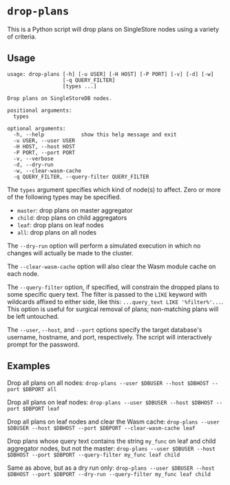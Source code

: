 # `drop-plans`
This is a Python script will drop plans on SingleStore nodes using a variety of criteria.

## Usage

```
usage: drop-plans [-h] [-u USER] [-H HOST] [-P PORT] [-v] [-d] [-w]
                  [-q QUERY_FILTER]
                  [types ...]

Drop plans on SingleStoreDB nodes.

positional arguments:
  types

optional arguments:
  -h, --help            show this help message and exit
  -u USER, --user USER
  -H HOST, --host HOST
  -P PORT, --port PORT
  -v, --verbose
  -d, --dry-run
  -w, --clear-wasm-cache
  -q QUERY_FILTER, --query-filter QUERY_FILTER
```

The `types` argument specifies which kind of node(s) to affect.  Zero or more of the following types may be specified.
- `master`: drop plans on master aggregator
- `child`: drop plans on child aggregators
- `leaf`: drop plans on leaf nodes
- `all`: drop plans on all nodes

The `--dry-run` option will perform a simulated execution in which no changes will actually be made to the cluster.

The `--clear-wasm-cache` option will also clear the Wasm module cache on each node.

The `--query-filter` option, if specified, will constrain the dropped plans to some specific query text.  The filter is passed to the `LIKE` keyword with wildcards affixed to either side, like this:  `...query_text LIKE '%filter%'...`.  This option is useful for surgical removal of plans; non-matching plans will be left untouched.

The `--user`, `--host`, and `--port` options specify the target database's username, hostname, and port, respectively.  The script will interactively prompt for the password.

## Examples

Drop all plans on all nodes:
`drop-plans --user $DBUSER --host $DBHOST --port $DBPORT all`

Drop all plans on leaf nodes:
`drop-plans --user $DBUSER --host $DBHOST --port $DBPORT leaf`

Drop all plans on leaf nodes and clear the Wasm cache:
`drop-plans --user $DBUSER --host $DBHOST --port $DBPORT --clear-wasm-cache leaf`

Drop plans whose query text contains the string `my_func` on leaf and child aggregator nodes, but not the master:
`drop-plans --user $DBUSER --host $DBHOST --port $DBPORT --query-filter my_func leaf child`

Same as above, but as a dry run only:
`drop-plans --user $DBUSER --host $DBHOST --port $DBPORT --dry-run --query-filter my_func leaf child`

